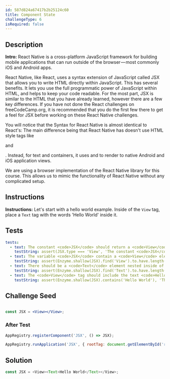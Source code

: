 ```yaml
---
id: 587d824a67417b2b25124c60
title: Component State
challengeType: 6
isRequired: false
---
```


## Description
<section id='description'>
<strong>Intro:</strong> React Native is a cross-platform JavaScript framework for building mobile applications that can run outside of the browser — most commonly iOS and Android apps.

React Native, like React, uses a syntax extension of JavaScript called JSX that allows you to write HTML directly within JavaScript. This has several benefits. It lets you use the full programmatic power of JavaScript within HTML, and helps to keep your code readable. For the most part, JSX is similar to the HTML that you have already learned, however there are a few key differences. If you have not done the React challenges on freeCodeCamp.org, it is recommended that you do the first few there to get a feel for JSX before working on these React Native challenges.

You will notice that the Syntax for React Native is almost identical to React's: The main difference being that React Native has doesn't use HTML style tags like <code><p></code> and <code><div></code>. Instead, for text and containers, it uses <code><Text></code> and <code><View></code> to render to native Android and iOS application views.

We are using a browser implementation of the React Native library for this course. This allows us to mimic the functionality of React Native without any complicated setup.
</section>

## Instructions
<section id='instructions'>
<strong>Instructions:</strong> Let's start with a hello world example. Inside of the <code>View</code> tag, place a <code>Text</code> tag with the words 'Hello World' inside it.
</section>

## Tests
<section id='tests'>

```yml
tests:
  - text: The constant <code>JSX</code> should return a <code>View</code> element.
    testString: assert(JSX.type === 'View', 'The constant <code>JSX</code> should return a <code>div</code> element.');
  - text: The variable <code>JSX</code> contain a <code>View</code> element.
    testString: assert(Enzyme.shallow(JSX).find('View').to.have.length(1);, '<code>JSX</code> should render an <code>View</code> element.');
  - text: There should be a <code>Text</code> element nested inside of the <code>View</code> element.
    testString: assert(Enzyme.shallow(JSX).find('Text').to.have.length(1);, '<code>View</code> should contain a <code>Text</code> element.');
  - text: The <code>View</code> tag should include the text <code>Hello World</code>
    testString: assert(Enzyme.shallow(JSX).contains('Hello World'), 'The <code>Text</code> tag should include the text <code>Hello World</code>');

```



</section>

## Challenge Seed
<section id='challengeSeed'>

<div id='jsx-seed'>

```jsx

const JSX = <View></View>;

```

</div>


### After Test
<div id='jsx-teardown'>

```js
AppRegistry.registerComponent('JSX', () => JSX);

AppRegistry.runApplication('JSX', { rootTag: document.getElementById('react-root')});
```

</div>

</section>

## Solution
<section id='solution'>


```js
const JSX = <View><Text>Hello World</Text></View>;
```

</section>
